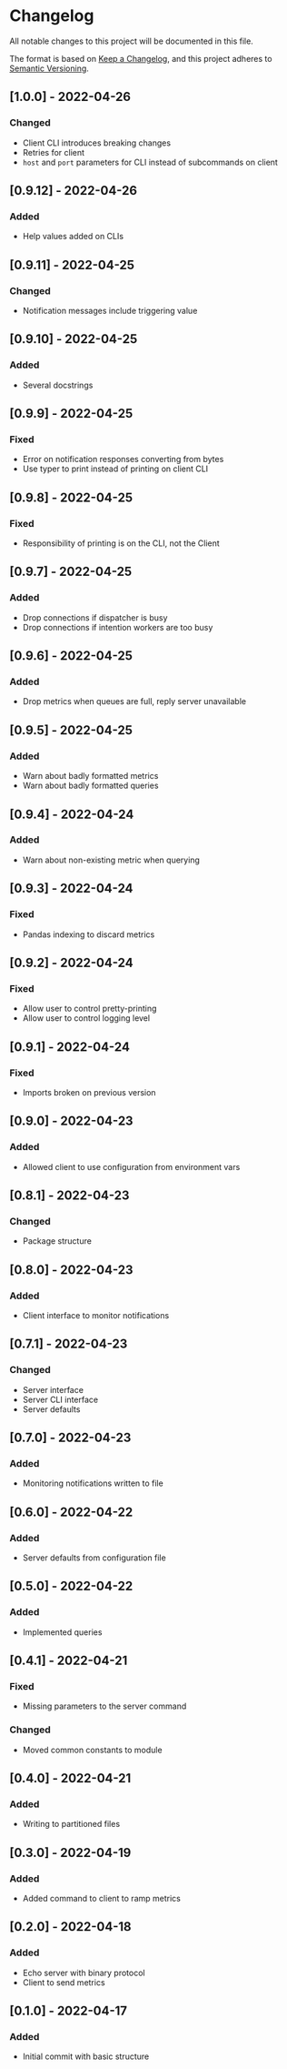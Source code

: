 # Changelog

All notable changes to this project will be documented in this file.

The format is based on [Keep a Changelog](https://keepachangelog.com/en/1.0.0/),
and this project adheres to [Semantic Versioning](https://semver.org/spec/v2.0.0.html).

## [1.0.0] - 2022-04-26
### Changed
- Client CLI introduces breaking changes
- Retries for client
- `host` and `port` parameters for CLI instead of subcommands on client

## [0.9.12] - 2022-04-26
### Added
- Help values added on CLIs

## [0.9.11] - 2022-04-25
### Changed
- Notification messages include triggering value

## [0.9.10] - 2022-04-25
### Added
- Several docstrings

## [0.9.9] - 2022-04-25
### Fixed
- Error on notification responses converting from bytes
- Use typer to print instead of printing on client CLI

## [0.9.8] - 2022-04-25
### Fixed
- Responsibility of printing is on the CLI, not the Client

## [0.9.7] - 2022-04-25
### Added
- Drop connections if dispatcher is busy
- Drop connections if intention workers are too busy

## [0.9.6] - 2022-04-25
### Added
- Drop metrics when queues are full, reply server unavailable

## [0.9.5] - 2022-04-25
### Added
- Warn about badly formatted metrics
- Warn about badly formatted queries

## [0.9.4] - 2022-04-24
### Added
- Warn about non-existing metric when querying

## [0.9.3] - 2022-04-24
### Fixed
- Pandas indexing to discard metrics

## [0.9.2] - 2022-04-24
### Fixed
- Allow user to control pretty-printing
- Allow user to control logging level

## [0.9.1] - 2022-04-24
### Fixed
- Imports broken on previous version

## [0.9.0] - 2022-04-23
### Added
- Allowed client to use configuration from environment vars

## [0.8.1] - 2022-04-23
### Changed
- Package structure

## [0.8.0] - 2022-04-23
### Added
- Client interface to monitor notifications

## [0.7.1] - 2022-04-23
### Changed
- Server interface
- Server CLI interface
- Server defaults

## [0.7.0] - 2022-04-23
### Added
- Monitoring notifications written to file

## [0.6.0] - 2022-04-22
### Added
- Server defaults from configuration file

## [0.5.0] - 2022-04-22
### Added
- Implemented queries

## [0.4.1] - 2022-04-21
### Fixed
- Missing parameters to the server command

### Changed
- Moved common constants to module

## [0.4.0] - 2022-04-21
### Added
- Writing to partitioned files

## [0.3.0] - 2022-04-19
### Added
- Added command to client to ramp metrics

## [0.2.0] - 2022-04-18
### Added
- Echo server with binary protocol
- Client to send metrics

## [0.1.0] - 2022-04-17
### Added
- Initial commit with basic structure
